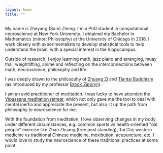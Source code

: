 ```yaml
---
layout: home
title: ""
---
```


My name is Zheyang (Sam) Zheng. I'm a PhD student in computational neuroscience at New York University. I obtained my Bachelor in Mathematics (minor: Philosophy) at the University of Chicago in 2018. I work closely with experimentalists to develop statistical tools to help understand the brain, with a special interest in the hippocampus. 

Outside of research, I enjoy learning math, jazz piano and arranging, muay thai, weightlifting, anime and reflecting on the interconnections between math, neuroscience, philosophy and life.   

I was deeply drawn to the philosophy of [Zhuang Zi](https://hackettpublishing.com/zhuangziphil) and [Tiantai Buddhism](https://plato.stanford.edu/entries/buddhism-tiantai/) (as introduced by my professor [Brook Ziporyn](https://divinity.uchicago.edu/directory/brook-ziporyn)).  

I am an avid practitioner of meditation. I was lucky to have attended the [Vipassana meditation retreat](https://www.dhamma.org/en-US/courses/search), which not only gave me the tool to deal with mental inertia and appreciate the present, but also lit up the path from philosophy to neuroscience for me.

With the foundation from meditation, I love observing changes in my body under different circumstances, e.g. common sports vs health-oriented "old people" exercise like Zhan Zhuang (tree post standing), Tai Chi; western medicine vs traditional Chinese medicine, moxibution, acupuncture, etc. I would love to study the neuroscience of these traditional practices at some point.      
